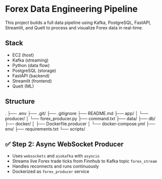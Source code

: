 # Forex Data Engineering Pipeline

This project builds a full data pipeline using Kafka, PostgreSQL, FastAPI, Streamlit, and Quelt to process and visualize Forex data in real-time.

## Stack
- EC2 (host)
- Kafka (streaming)
- Python (data flow)
- PostgreSQL (storage)
- FastAPI (backend)
- Streamlit (frontend)
- Quelt (ML)

## Structure
.
├── .env
├── .git/
├── .gitignore
├── README.md
├── app/
│   └── producer/
│       └── forex_producer.py
├── command.txt
├── data/
├── db/
├── docker/
│   ├── Dockerfile.producer
│   └── docker-compose.yml
├── env/
├── requirements.txt
└── scripts/


## ✅ Step 2: Async WebSocket Producer

- Uses `websockets` and `aiokafka` with `asyncio`
- Streams live Forex trade ticks from Finnhub to Kafka topic `forex_stream`
- Handles reconnects and runs continuously
- Dockerized as `forex_producer` service